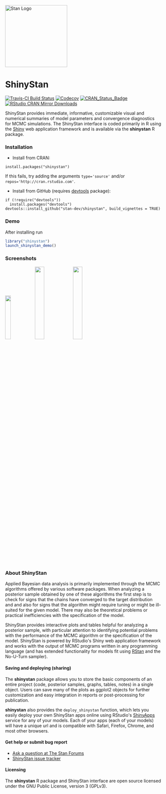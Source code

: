 <a href="http://mc-stan.org">
<img src="https://raw.githubusercontent.com/stan-dev/logos/master/logo.png" width=200 alt="Stan Logo"/>
</a>

# ShinyStan

[![Travis-CI Build Status](https://travis-ci.org/stan-dev/shinystan.svg?branch=develop)](https://travis-ci.org/stan-dev/shinystan)
[![Codecov](http://codecov.io/gh/stan-dev/shinystan/branch/master/graph/badge.svg)](https://codecov.io/gh/stan-dev/shinystan)
[![CRAN_Status_Badge](http://www.r-pkg.org/badges/version/shinystan?color=blue)](http://cran.r-project.org/web/packages/shinystan)
[![RStudio CRAN Mirror Downloads](http://cranlogs.r-pkg.org/badges/grand-total/shinystan?color=blue)](http://cran.rstudio.com/package=shinystan)

ShinyStan provides immediate, informative, customizable visual and
numerical summaries of model parameters and convergence diagnostics for
MCMC simulations. The ShinyStan interface is coded primarily in R using
the [Shiny](http://shiny.rstudio.com) web application framework and is
available via the **shinystan** R package.

### Installation

* Install from CRAN:

```{r}
install.packages("shinystan")
```

If this fails, try adding the arguments `type='source'` and/or `repos='http://cran.rstudio.com'`.

* Install from GitHub (requires [devtools](https://github.com/hadley/devtools) package):

```{r}
if (!require("devtools"))
  install.packages("devtools")
devtools::install_github("stan-dev/shinystan", build_vignettes = TRUE)
```

### Demo

After installing run

```r
library("shinystan")
launch_shinystan_demo()
```

### Screenshots

<img src=https://github.com/stan-dev/shinystan/blob/develop/images/home.png width=19% /><img src=https://github.com/stan-dev/shinystan/blob/develop/images/explore.png width=24.5% /><img src=https://github.com/stan-dev/shinystan/blob/develop/images/diagnose.png width=24.5% />

### About ShinyStan

Applied Bayesian data analysis is primarily implemented through the MCMC
algorithms offered by various software packages. When analyzing a posterior sample
obtained by one of these algorithms the first step is to check for signs that
the chains have converged to the target distribution and and also for signs that
the algorithm might require tuning or might be ill-suited for the given model.
There may also be theoretical problems or practical inefficiencies with the
specification of the model.

ShinyStan provides interactive plots and tables helpful for analyzing a
posterior sample, with particular attention to identifying potential problems
with the performance of the MCMC algorithm or the specification of the model.
ShinyStan is powered by RStudio's Shiny web application framework and works with
the output of MCMC programs written in any programming language (and has extended
functionality for models fit using [RStan](http://mc-stan.org/interfaces/rstan.html)
and the No-U-Turn sampler).

#### Saving and deploying (sharing)

The **shinystan** package allows you to store the basic components of an entire
project (code, posterior samples, graphs, tables, notes) in a single object.
Users can save many of the plots as ggplot2 objects for further customization
and easy integration in reports or post-processing for publication.

**shinystan** also provides the `deploy_shinystan` function,
which lets you easily deploy your own ShinyStan apps online using RStudio's
[ShinyApps](https://www.shinyapps.io) service for any of
your models. Each of your apps (each of your models) will have a unique url
and is compatible with Safari, Firefox, Chrome, and most other browsers.

#### Get help or submit bug report

* [Ask a question at The Stan Forums](http://discourse.mc-stan.org)
* [ShinyStan issue tracker](https://github.com/stan-dev/shinystan/issues)

#### Licensing

The **shinystan** R package and ShinyStan interface are open source licensed under
the GNU Public License, version 3 (GPLv3).
